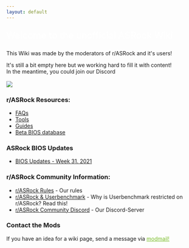 ```yaml
---
layout: default
---
```


<p style="color:#fff;font-size:x-large">
    Welcome to the unofficial ASRock Wiki 
</p>
<p>
    This Wiki was made by the moderators of r/ASRock and it's users!
</p>
<p>
    It's still a bit empty here but we working hard to fill it with content!<br>
    In the meantime, you could join our Discord<br>
<br>
    <a href="https://discord.gg/rFrMpxV">
        <img src="https://discordapp.com/api/guilds/734825971848577038/widget.png?style=banner2">
    </a>
</p> 

### r/ASRock Resources:

* [FAQs](faq/index.md)
* [Tools](tools/index.md)
* [Guides](guides/index.md)
* [Beta BIOS database](beta_bios/index.md)

### ASRock BIOS Updates

* [BIOS Updates - Week 31. 2021](beta_bios/info/biosUpdates)

### r/ASRock Community Information:

* [r/ASRock Rules](rules/index.md) - Our rules
* [r/ASRock & Userbenchmark](faq/index.md#rasrock-and-userbenchmark) - Why is Userbenchmark restricted on r/ASRock? Read this!
* [r/ASRock Community Discord](https://discord.gg/rFrMpxV) - Our Discord-Server

### Contact the Mods
If you have an idea for a wiki page, send a message via <a style="color:#79bd28" href="https://www.reddit.com/message/compose?to=%2Fr%2FASRock" target="_blank">modmail!</a>
